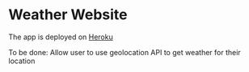 # Weather Website

The app is deployed on [Heroku](https://deli-weather-application.herokuapp.com)

To be done:
Allow user to use geolocation API to get weather for their location
